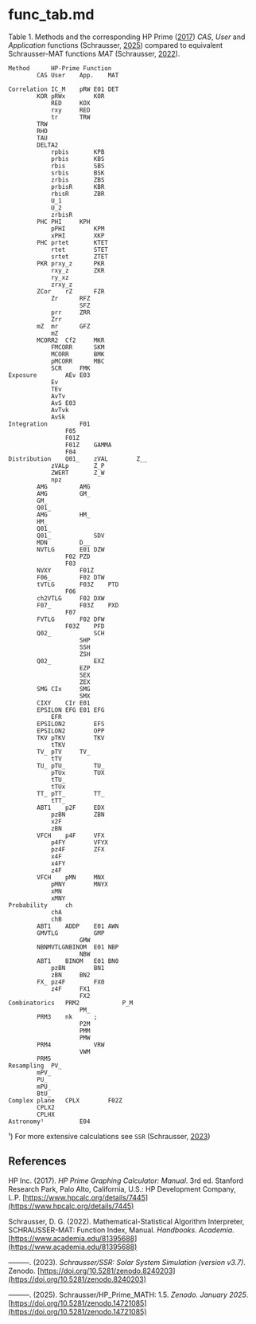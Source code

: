 # func_tab.md

Table 1. Methods and the corresponding HP Prime ([2017](https://www.hpcalc.org/details/7445)) *CAS*, *User* and *Application* functions (Schrausser, [2025](https://doi.org/10.5281/zenodo.14721085)) compared to equivalent Schrausser-MAT functions *MAT* (Schrausser, [2022](https://www.academia.edu/81395688)).			
~~~
Method		HP-Prime Function			
		CAS	User	App.	MAT

Correlation	IC_M	pRW	E01	DET
		KOR	pRWx		KOR
			RED		KOX
			rxy		RED
			tr		TRW
		TRW		
		RHO			
		TAU			
		DELTA2			
			rpbis		KPB
			prbis		KBS
			rbis		SBS
			srbis		BSK
			zrbis		ZBS
			prbisR		KBR
			rbisR		ZBR
			U_1		
			U_2		
			zrbisR		
		PHC	PHI		KPH
			pPHI		KPM
			xPHI		XKP
		PHC	prtet		KTET
			rtet		STET
			srtet		ZTET
		PKR	prxy_z		PKR
			rxy_z		ZKR
			ry_xz		
			zrxy_z		
		ZCor	rZ		FZR
			Zr		RFZ
					SFZ
			prr		ZRR
			Zrr		
		mZ	mr		GFZ
			mZ		
		MCORR2	Cf2		MKR
			FMCORR		SKM
			MCORR		BMK
			pMCORR		MBC
			SCR		FMK
Exposure		AEv	E03	
			Ev		
			TEv		
			AvTv		
			AvS	E03	
			AvTvk		
			AvSk		
Integration			F01	
				F05	
				F01Z	
				F01Z	GAMMA
				F04	
Distribution	Q01_	zVAL		Z__
			zVALp		Z_P
			ZWERT		Z_W
			npz		
		AMG			AMG
		AMG			GM_
		GM_			
		Q01_			
		AMG			HM_
		HM_			
		Q01_			
		Q01_			SDV
		MDN			D__
		NVTLG		E01	DZW
				F02	PZD
				F03
		NVXY		F01Z	
		F06_		F02	DTW
		tVTLG		F03Z	PTD
				F06	
		ch2VTLG		F02	DXW
		F07_		F03Z	PXD
				F07	
		FVTLG		F02	DFW
				F03Z	PFD
		Q02_			SCH
					SHP
					SSH
					ZSH
		Q02_			EXZ
					EZP
					SEX
					ZEX
		SMG	CIx		SMG
					SMX
		CIXY	CIr	E01	
		EPSILON	EFG	E01	EFG
			EFR		
		EPSILON2		EFS
		EPSILON2		OPP
		TKV	pTKV		TKV
			tTKV		
		TV_	pTV		TV_
			tTV		
		TU_	pTU_		TU_
			pTUx		TUX
			tTU_		
			tTUx		
		TT_	pTT_		TT_
			tTT_		
		ABT1	p2F		EDX
			pzBN		ZBN
			x2F		
			zBN		
		VFCH	p4F		VFX
			p4FY		VFYX
			pz4F		ZFX
			x4F		
			x4FY		
			z4F		
		VFCH	pMN		MNX
			pMNY		MNYX
			xMN		
			xMNY		
Probability		ch		
			chA		
			chB		
		ABT1	ADDP	E01	AWN
		GMVTLG			GMP
					GMW
		NBNMVTLGNBINOM	E01	NBP
					NBW
		ABT1	BINOM	E01	BN0
			pzBN		BN1
			zBN		BN2
		FX_	pz4F		FX0
			z4F		FX1
					FX2
Combinatorics	PRM2			P_M
					PM_
		PRM3	nk		;
					P2M
					PMM
					PMW
		PRM4			VRW
					VWM
		PRM5			
Resampling	PV_			
		mPV_			
		PU_			
		mPU_			
		BtU_			
Complex plane	CPLX		F02Z	
		CPLX2			
		CPLHX			
Astronomy¹			E04
~~~
¹) For more extensive calculations see `SSR` (Schrausser, [2023](https://doi.org/10.5281/zenodo.8240203))

## References

HP Inc. (2017). *HP Prime Graphing Calculator: Manual*. 3rd ed. Stanford Research Park, Palo Alto, California, U.S.: HP Development Company, L.P. [https://www.hpcalc.org/details/7445](https://www.hpcalc.org/details/7445)

Schrausser, D. G. (2022). Mathematical-Statistical Algorithm Interpreter, SCHRAUSSER-MAT: Function Index, Manual. *Handbooks. Academia*. [https://www.academia.edu/81395688](https://www.academia.edu/81395688)

———. (2023). *Schrausser/SSR: Solar System Simulation (version v3.7)*. Zenodo. [https://doi.org/10.5281/zenodo.8240203](https://doi.org/10.5281/zenodo.8240203)

———. (2025). Schrausser/HP_Prime_MATH: 1.5. *Zenodo. January 2025*. [https://doi.org/10.5281/zenodo.14721085](https://doi.org/10.5281/zenodo.14721085)
